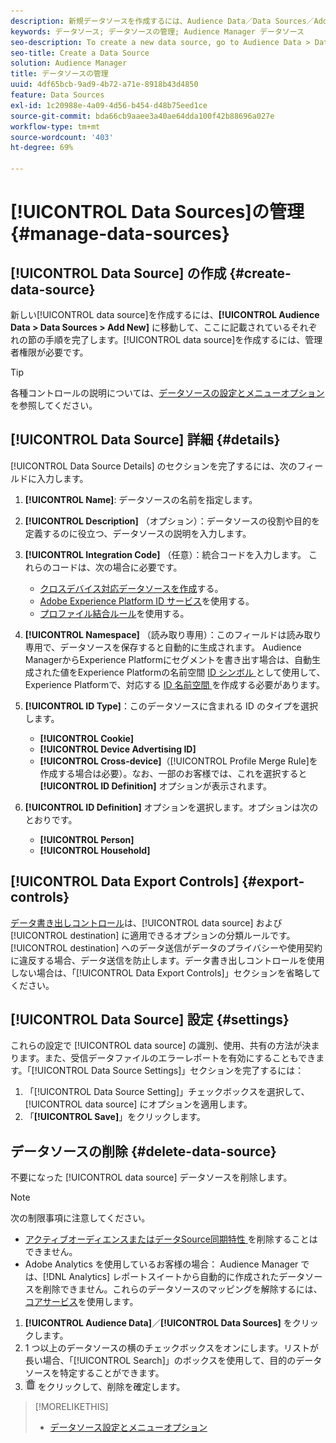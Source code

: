 ```yaml
---
description: 新規データソースを作成するには、Audience Data／Data Sources／Add New の順に選択し、ここで説明している各セクションの手順を完了します。データソースを作成するには、管理者権限が必要です。
keywords: データソース; データソースの管理; Audience Manager データソース
seo-description: To create a new data source, go to Audience Data > Data Sources > Add New and complete the steps for each section described here. Administrator permissions are required to create a data source.
seo-title: Create a Data Source
solution: Audience Manager
title: データソースの管理
uuid: 4df65bcb-9ad9-4b72-a71e-8918b43d4850
feature: Data Sources
exl-id: 1c20988e-4a09-4d56-b454-d48b75eed1ce
source-git-commit: bda66cb9aaee3a40ae64dda100f42b88696a027e
workflow-type: tm+mt
source-wordcount: '403'
ht-degree: 69%

---
```


# [!UICONTROL Data Sources]の管理  {#manage-data-sources}

## [!UICONTROL Data Source] の作成  {#create-data-source}

新しい[!UICONTROL data source]を作成するには、**[!UICONTROL Audience Data > Data Sources > Add New]** に移動して、ここに記載されているそれぞれの節の手順を完了します。[!UICONTROL data source]を作成するには、管理者権限が必要です。

<!-- create-datasource.xml -->

>[!TIP]
>
>各種コントロールの説明については、[データソースの設定とメニューオプション](../features/datasources-list-and-settings.md#settings-menu-options)を参照してください。

## [!UICONTROL Data Source] 詳細 {#details}

[!UICONTROL Data Source Details] のセクションを完了するには、次のフィールドに入力します。

1. **[!UICONTROL Name]**: データソースの名前を指定します。
1. **[!UICONTROL Description]** （オプション）：データソースの役割や目的を定義するのに役立つ、データソースの説明を入力します。
1. **[!UICONTROL Integration Code]** （任意）：統合コードを入力します。 これらのコードは、次の場合に必要です。
   * [クロスデバイス対応データソースを作成](../features/profile-merge-rules/merge-rules-start.md#create-data-source)する。
   * [Adobe Experience Platform ID サービス](https://experienceleague.adobe.com/docs/id-service/using/home.html?lang=ja)を使用する。
   * [プロファイル結合ルール](../features/profile-merge-rules/merge-rules-start.md)を使用する。
1. **[!UICONTROL Namespace]** （読み取り専用）：このフィールドは読み取り専用で、データソースを保存すると自動的に生成されます。 Audience ManagerからExperience Platformにセグメントを書き出す場合は、自動生成された値をExperience Platformの名前空間 [ID シンボル ](https://experienceleague.adobe.com/docs/experience-platform/identity/namespaces.html?lang=ja#manage-namespaces) として使用して、Experience Platformで、対応する [ID 名前空間 ](https://experienceleague.adobe.com/ja/docs/experience-platform/identity/features/namespaces#components-of-a-namespace) を作成する必要があります。
1. **[!UICONTROL ID Type]**：このデータソースに含まれる ID のタイプを選択します。
   * **[!UICONTROL Cookie]**
   * **[!UICONTROL Device Advertising ID]**
   * **[!UICONTROL Cross-device]**（[!UICONTROL Profile Merge Rule]を作成する場合は必要）。なお、一部のお客様では、これを選択すると **[!UICONTROL ID Definition]** オプションが表示されます。
1. **[!UICONTROL ID Definition]** オプションを選択します。オプションは次のとおりです。

   * **[!UICONTROL Person]**
   * **[!UICONTROL Household]**

## [!UICONTROL Data Export Controls] {#export-controls}

[データ書き出しコントロール](../features/data-export-controls.md)は、[!UICONTROL data source] および [!UICONTROL destination] に適用できるオプションの分類ルールです。[!UICONTROL destination] へのデータ送信がデータのプライバシーや使用契約に違反する場合、データ送信を防止します。データ書き出しコントロールを使用しない場合は、「[!UICONTROL Data Export Controls]」セクションを省略してください。

## [!UICONTROL Data Source] 設定 {#settings}

これらの設定で [!UICONTROL data source] の識別、使用、共有の方法が決まります。また、受信データファイルのエラーレポートを有効にすることもできます。「[!UICONTROL Data Source Settings]」セクションを完了するには：

1. 「[!UICONTROL Data Source Setting]」チェックボックスを選択して、[!UICONTROL data source] にオプションを適用します。
2. 「**[!UICONTROL Save]**」をクリックします。

## データソースの削除 {#delete-data-source}

<!-- t_datasource_delete.xml -->

不要になった [!UICONTROL data source] データソースを削除します。

>[!NOTE]
>
>次の制限事項に注意してください。
>
>* [ アクティブオーディエンスまたはデータSource同期特性 ](../features/traits/client-activity-synced-audience-traits.md) を削除することはできません。
>* Adobe Analytics を使用しているお客様の場合： Audience Manager では、[!DNL Analytics] レポートスイートから自動的に作成されたデータソースを削除できません。これらのデータソースのマッピングを解除するには、[コアサービス](https://experienceleague.adobe.com/ja/docs/core-services/interface/services/customer-attributes/attributes)を使用します。

1. **[!UICONTROL Audience Data]**／**[!UICONTROL Data Sources]** をクリックします。
1. 1 つ以上のデータソースの横のチェックボックスをオンにします。リストが長い場合、「[!UICONTROL Search]」のボックスを使用して、目的のデータソースを特定することができます。
1. ![](assets/icon_trash.png) をクリックして、削除を確定します。


>[!MORELIKETHIS]
>
>* [データソース設定とメニューオプション](../features/datasources-list-and-settings.md#settings-menu-options)
